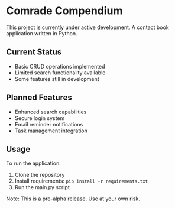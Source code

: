 # Comrade Compendium

This project is currently under active development. A contact book application written in Python.

## Current Status
- Basic CRUD operations implemented
- Limited search functionality available
- Some features still in development

## Planned Features
- Enhanced search capabilities
- Secure login system
- Email reminder notifications
- Task management integration

## Usage
To run the application:
1. Clone the repository
2. Install requirements: `pip install -r requirements.txt`
3. Run the main.py script

Note: This is a pre-alpha release. Use at your own risk.
